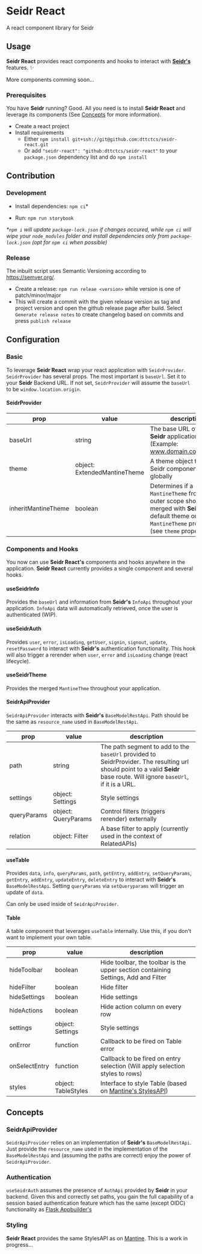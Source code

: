 # Seidr React

A react component library for Seidr

## Usage

**Seidr React** provides react components and hooks to interact with [**Seidr's**](https://github.com/dttctcs/seidr) features. :sparkles:

More components comming soon...

### Prerequisites

You have **Seidr** running? Good. All you need is to install **Seidr React** and leverage its components (See [Concepts](#Concepts) for more information).

- Create a react project
- Install requirements
  - Either `npm install git+ssh://git@github.com:dttctcs/seidr-react.git`
  - Or add `"seidr-react": "github:dttctcs/seidr-react"` to your `package.json` dependency list and do `npm install`

## Contribution

### Development

- Install dependencies: `npm ci`\*

- Run: `npm run storybook`

_\*`npm i` will update `package-lock.json` if changes occured, while `npm ci` will wipe your `node_modules` folder and install dependencies only from `package-lock.json` (opt for `npm ci` when possible)_

### Release

The inbuilt script uses Semantic Versioning according to https://semver.org/.

- Create a release: `npm run releae <version>` while version is one of patch/minor/major
- This will create a commit with the given release version as tag and project version and open the github release page after build. Select `Generate release notes` to create changelog based on commits and press `publish release`

## Configuration

### Basic

To leverage **Seidr React** wrap your react application with `SeidrProvider`. `SeidrProvider` has several props. The most important is `baseUrl`. Set it to your **Seidr** Backend URL. If not set, `SeidrProvider` will assume the `baseUrl` to be `window.location.origin`.

#### SeidrProvider

| prop                | value                        | description                                                                                                                                              |
| ------------------- | ---------------------------- | -------------------------------------------------------------------------------------------------------------------------------------------------------- |
| baseUrl             | string                       | The base URL of your **Seidr** application. (Example: www.domain.com/api/v1)                                                                             |
| theme               | object: ExtendedMantineTheme | A theme object to style Seidr components (Table) globally                                                                                                |
| inheritMantineTheme | boolean                      | Determines if a `MantineTheme` from an outer scope should be merged with **Seidr's** default theme or the `MantineTheme` provided (see `theme` property) |

### Components and Hooks

You now can use **Seidr React's** components and hooks anywhere in the application. **Seidr React** currently provides a single component and several hooks.

#### useSeidrInfo

Provides the `baseUrl` and information from **Seidr's** `InfoApi` throughout your application. `InfoApi` data will automatically retrieved, once the user is authenticated (WIP).

#### useSeidrAuth

Provides `user`, `error`, `isLoading`, `getUser`, `signin`, `signout`, `update`, `resetPassword` to interact with **Seidr's** authentication functionality. This hook will also trigger a rerender when `user`, `error` and `isLoading` change (react lifecycle).

#### useSeidrTheme

Provides the merged `MantineThme` throughout your application.

#### SeidrApiProvider

`SeidrApiProvider` interacts with **Seidr's** `BaseModelRestApi`. Path should be the same as `resource_name` used in `BaseModelRestApi`.

| prop        | value               | description                                                                                                                                                                |
| ----------- | ------------------- | -------------------------------------------------------------------------------------------------------------------------------------------------------------------------- |
| path        | string              | The path segment to add to the `baseUrl` provided to SeidrProvider. The resulting url should point to a valid **Seidr** base route. Will ignore `baseUrl`, if it is a URL. |
| settings    | object: Settings    | Style settings                                                                                                                                                             |
| queryParams | object: QueryParams | Control filters (triggers rerender) externally                                                                                                                             |
| relation    | object: Filter      | A base filter to apply (currently used in the context of RelatedAPIs)                                                                                                      |

#### useTable

Provides `data`, `info`, `queryParams`, `path`, `getEntry`, `addEntry`, `setQueryParams`, `getEntry`, `addEntry`, `updateEntry`, `deleteEntry` to interact with **Seidr's** `BaseModelRestApi`. Setting `queryParams` via `setQueryparams` will trigger an update of `data`.

Can only be used inside of `SeidrApiProvider`.

#### Table

A table component that leverages `useTable` internally. Use this, if you don't want to implement your own table.

| prop          | value               | description                                                                                        |
| ------------- | ------------------- | -------------------------------------------------------------------------------------------------- |
| hideToolbar   | boolean             | Hide toolbar, the toolbar is the upper section containing Settings, Add and Filter                 |
| hideFilter    | boolean             | Hide filter                                                                                        |
| hideSettings  | boolean             | Hide settings                                                                                      |
| hideActions   | boolean             | Hide action column on every row                                                                    |
| settings      | object: Settings    | Style settings                                                                                     |
| onError       | function            | Callback to be fired on Table error                                                                |
| onSelectEntry | function            | Callback to be fired on entry selection (Will apply selection styles to rows)                      |
| styles        | object: TableStyles | Interface to style Table (based on [Mantine's StylesAPI](https://mantine.dev/theming/styles-api/)) |

## Concepts

### SeidrApiProvider

`SeidrApiProvider` relies on an implementation of **Seidr's** `BaseModelRestApi`. Just provide the `resource_name` used in the implementation of the `BaseModelRestApi` and (assuming the paths are correct) enjoy the power of `SeidrApiProvider`.

### Authentication

`useSeidrAuth` assumes the presence of `AuthApi` provided by **Seidr** in your backend. Given this and correctly set paths, you gain the full capability of a session based authentication feature which has the same (except OIDC) functionality as [Flask Appbuilder's](https://flask-appbuilder.readthedocs.io/en/latest/security.html)

### Styling

**Seidr React** provides the same StylesAPI as on [Mantine](https://mantine.dev/theming/styles-api/). This is a work in progress...

